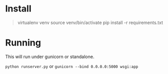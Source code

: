# Install
>virtualenv venv
>source venv/bin/activate
>pip install -r requirements.txt

# Running
This will run under gunicorn or standalone.

`python runserver.py`
or
`gunicorn --bind 0.0.0.0:5000 wsgi:app`
